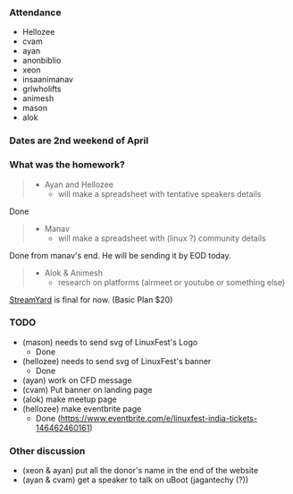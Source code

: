 ### Attendance
  * Hellozee
  * cvam
  * ayan
  * anonbiblio
  * xeon
  * insaanimanav
  * grlwholifts
  * animesh
  * mason
  * alok

### Dates are 2nd weekend of April

### What was the homework?
> - Ayan and Hellozee
>   - will make a spreadsheet with tentative speakers details

Done

> - Manav
>   - will make a spreadsheet with (linux ?) community details

Done from manav's end. He will be sending it by EOD today.

> - Alok & Animesh
>   - research on platforms (airmeet or youtube or something else)

[StreamYard](https://streamyard.com/pricing) is final for now. (Basic Plan $20)


### TODO
- (mason) needs to send svg of LinuxFest's Logo
  - Done
- (hellozee) needs to send svg of LinuxFest's banner
  - Done
- (ayan) work on CFD message
- (cvam) Put banner on landing page
- (alok) make meetup page
- (hellozee) make eventbrite page
  - Done (https://www.eventbrite.com/e/linuxfest-india-tickets-146462460161)


### Other discussion
- (xeon & ayan) put all the donor's name in the end of the website
- (ayan & cvam) get a speaker to talk on uBoot (jagantechy (?))
